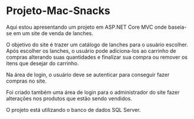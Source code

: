 # Projeto-Mac-Snacks

Aqui estou apresentando um projeto em ASP.NET Core MVC onde baseia-se em um site de venda de lanches.

O objetivo do site é trazer um catálogo de lanches para o usuário escolher. Após escolher os lanches, o usuário pode adiciona-los ao carrinho de compras
alterando suas quantidades e finalizar sua compra ou remover os itens que desejar do carrinho.

Na área de login, o usuário deve se autenticar para conseguir fazer compras no site.

Foi criado também uma área de login para o administrador do site fazer alterações nos produtos que estão sendo vendidos. 

O projeto está utilizando o banco de dados SQL Server.



